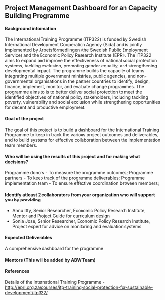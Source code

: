 ## Project Management Dashboard for an Capacity Building Programme

#### Background information
The International Training Programme (ITP322) is funded by Swedish International Development Cooperation Agency (Sida) and is jointly implemented by Arbetsförmedlingen (the Swedish Public Employment Service) and the Economic Policy Research Institute (EPRI). The ITP322 aims to expand and improve the effectiveness of national social protection systems, tackling exclusion, promoting gender equality, and strengthening developmental impact. The programme builds the capacity of teams integrating multiple government ministries, public agencies, and non-governmental organisations in the partner countries to identify, design, finance, implement, monitor, and evaluate change programmes. The programme aims to is to better deliver social protection to meet the identified objectives of national policy stakeholders, including tackling poverty, vulnerability and social exclusion while strengthening opportunities for decent and productive employment.

#### Goal of the project
The goal of this project is to build a dashboard for the International Training Programme to keep in track the various project outcomes and deliverables, and to build systems for effective collaboration between the implementation team members. 

#### Who will be using the results of this project and for making what decisions?
Programme donors - To measure the programme outcomes; 
Programme partners - To keep track of the programme deliverables; 
Programme implementation team - To ensure effective coordination between members;  

#### Identify atleast 2 collaborators from your organization who will support you by providing
- Annu Itty, Senior Researcher, Economic Policy Research Institute, Mentor and Project Guide for curriculum design
- Sonia Jose, Senior Researcher, Economic Policy Research Institute, Project expert for advice on monitoring and evaluation systems

#### Expected Deliverables
A comprehensive dashboard for the programme

#### Mentors (This will be added by ABW Team)

#### References
Details of the International Training Programme - http://epri.org.za/courses/itp-training-social-protection-for-sustainable-development/itp322/
